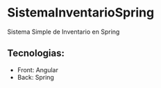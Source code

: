 # SistemaInventarioSpring
Sistema Simple de Inventario en Spring

## Tecnologias:
- Front: Angular
- Back: Spring

